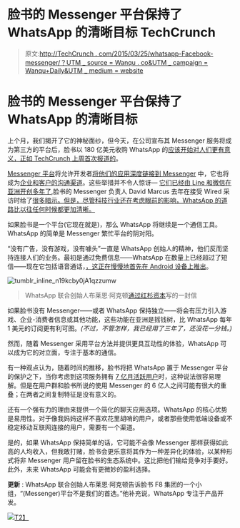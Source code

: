 # 脸书的 Messenger 平台保持了 WhatsApp 的清晰目标 TechCrunch

> 原文:[http://TechCrunch . com/2015/03/25/whatsapp-Facebook-messenger/？UTM _ source = Wanqu . co&UTM _ campaign = Wanqu+Daily&UTM _ medium = website](http://techcrunch.com/2015/03/25/whatsapp-facebook-messenger/?utm_source=wanqu.co&utm_campaign=Wanqu+Daily&utm_medium=website)



# 脸书的 Messenger 平台保持了 WhatsApp 的清晰目标



上个月，我们揭开了它的神秘面纱，但今天，在公司宣布其 Messenger 服务将成为第三方的平台后，脸书以 180 亿美元收购 WhatsApp 的[应该开始对人们更有意义，正如 TechCrunch 上周首次报道的](https://beta.techcrunch.com/2014/02/19/facebook-buying-whatsapp-for-16b-in-cash-and-stock-plus-3b-in-rsus/)。

[Messenger 平台](http://messenger.com/business)将允许开发者[将他们的应用深度链接到 Messenger](https://beta.techcrunch.com/2015/03/25/facebook-launches-messenger-platform-with-content-tools-and-chat-with-businesses/) 中，它也将成为[企业和客户的沟通渠道](https://beta.techcrunch.com/2015/03/25/soon-facebook-messenger-will-let-you-reach-out-to-businesses/)。这些举措并不令人惊讶— [它们已经由 Line 和微信在亚洲开创多年了](https://beta.techcrunch.com/2015/01/02/chat-apps-increasingly-important-for-brands/),脸书的 Messenger 负责人 David Marcus 去年在接受 Wired 采访时给了[很多暗示。但是，尽管科技行业还在考虑眼前的影响，WhatsApp 的道路比以往任何时候都更加清晰。](http://www.wired.com/2014/11/on-david-marcus-and-facebook/)

如果脸书是一个平台(它现在就是)，那么 WhatsApp 将继续是一个通信工具。WhatsApp 的简单是 Messenger 繁忙平台的阴对阳。

“没有广告，没有游戏，没有噱头”一直是 WhatsApp 创始人的精神，他们反而坚持连接人们的业务。最初是通过免费信息——WhatsApp 在数量上已经超过了短信——现在它包括语音通话，[，这正在慢慢地首先在 Android 设备上推出](https://beta.techcrunch.com/2015/02/02/whatsapp-voice-calling-feature-spotted-in-the-wild/)。

![tumblr_inline_n19kcby0jA1qzzumw](../Images/72ba14860f2a5b6e7210d47f4739ad31.png)

> WhatsApp 联合创始人布莱恩·阿克顿[通过红杉资本](http://sequoiacapital.tumblr.com/post/77211282835/four-numbers-that-explain-why-facebook-acquired)写的一封信

如果脸书没有 Messenger——或者 WhatsApp 保持独立——将会有压力引入游戏、企业-消费者信息或其他功能，这些功能在亚洲是摇钱树，比 WhatsApp 每年 1 美元的订阅更有利可图。*(不过，不管怎样，我已经用了三年了，还没花一分钱。)*

然而，随着 Messenger 采用平台方法并提供更具互动性的体验，WhatsApp 可以成为它的对立面，专注于基本的通信。

有一种观点认为，随着时间的推移，脸书将把 WhatsApp 置于 Messenger 平台的保护之下，当你考虑到这项服务拥有 [7 亿月活跃用户](http://blogs.wsj.com/digits/2015/01/06/whatsapp-hits-700-million-monthly-users/)时，这种说法很容易理解。但是在用户群和脸书所说的使用 Messenger 的 6 亿人之间可能有很大的重叠；在两者之间复制特征是没有意义的。

还有一个强有力的理由来提供一个简化的聊天应用选项。WhatsApp 的核心优势是易用性。对于像我妈妈这样不喜欢花里胡哨的用户，或者那些使用低端设备或不稳定移动互联网连接的用户，需要有一个渠道。

是的，如果 WhatsApp 保持简单的话，它可能不会像 Messenger 那样获得如此高的人均收入，但我敢打赌，脸书会更乐意将其作为一种差异化的体验，以某种形式将非 Messenger 用户留在脸书的生态系统中。这比把他们输给竞争对手要好。此外，未来 WhatsApp 可能会有更微妙的盈利选择。

**更新** : WhatsApp 联合创始人布莱恩·阿克顿告诉脸书 F8 集团的一个小组，“(Messenger)平台不是我们的首选。”他补充说，WhatsApp 专注于产品开发。

[![](../Images/b7af90677b4a8900cb4a486d392b229c.png)T2】](http://www.beta.techcrunch.com/tag/F82015)